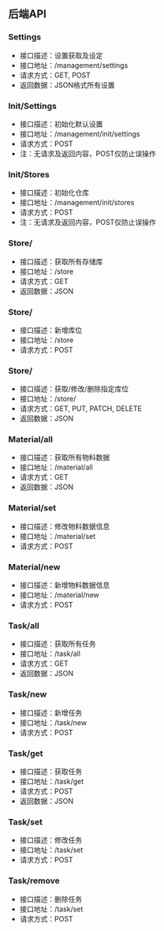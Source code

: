 ## 后端API

### Settings

- 接口描述：设置获取及设定
- 接口地址：/management/settings
- 请求方式：GET, POST
- 返回数据：JSON格式所有设置



### Init/Settings

- 接口描述：初始化默认设置
- 接口地址：/management/init/settings
- 请求方式：POST
- 注：无请求及返回内容，POST仅防止误操作



### Init/Stores

- 接口描述：初始化仓库
- 接口地址：/management/init/stores
- 请求方式：POST
- 注：无请求及返回内容，POST仅防止误操作



### Store/

- 接口描述：获取所有存储库
- 接口地址：/store
- 请求方式：GET
- 返回数据：JSON



### Store/

- 接口描述：新增库位
- 接口地址：/store
- 请求方式：POST


### Store/<id>

- 接口描述：获取/修改/删除指定库位
- 接口地址：/store/<id>
- 请求方式：GET, PUT, PATCH, DELETE
- 返回数据：JSON


### Material/all

- 接口描述：获取所有物料数据
- 接口地址：/material/all
- 请求方式：GET
- 返回数据：JSON



### Material/set

- 接口描述：修改物料数据信息
- 接口地址：/material/set
- 请求方式：POST



### Material/new

- 接口描述：新增物料数据信息
- 接口地址：/material/new
- 请求方式：POST



### Task/all

- 接口描述：获取所有任务
- 接口地址：/task/all
- 请求方式：GET
- 返回数据：JSON



### Task/new

- 接口描述：新增任务
- 接口地址：/task/new
- 请求方式：POST



### Task/get

- 接口描述：获取任务
- 接口地址：/task/get
- 请求方式：POST
- 返回数据：JSON



### Task/set

- 接口描述：修改任务
- 接口地址：/task/set
- 请求方式：POST



### Task/remove

- 接口描述：删除任务
- 接口地址：/task/set
- 请求方式：POST

